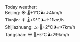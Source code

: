 Today weather:  
Beijing: ☀️   🌡️+1°C 🌬️↓4km/h  
Tianjin: ☀️   🌡️+9°C 🌬️↑11km/h  
Shijiazhuang: 🌫  🌡️+2°C 🌬️↘7km/h  
Tangshan: ☀️   🌡️+6°C 🌬️↗9km/h  
